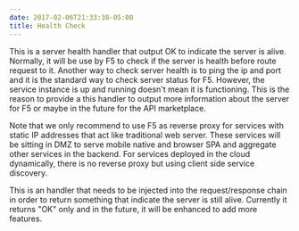 ```yaml
---
date: 2017-02-06T21:33:38-05:00
title: Health Check
---
```


This is a server health handler that output OK to indicate the server is alive. Normally,
it will be use by F5 to check if the server is health before route request to it. Another
way to check server health is to ping the ip and port and it is the standard way to check
server status for F5. However, the service instance is up and running doesn't mean it is
functioning. This is the reason to provide a this handler to output more information about
the server for F5 or maybe in the future for the API marketplace.

Note that we only recommend to use F5 as reverse proxy for services with static IP addresses
that act like traditional web server. These services will be sitting in DMZ to serve mobile
native and browser SPA and aggregate other services in the backend. For services deployed
in the cloud dynamically, there is no reverse proxy but using client side service discovery.

This is an handler that needs to be injected into the request/response chain in order to 
return something that indicate the server is still alive. Currently it returns "OK" only and
in the future, it will be enhanced to add more features.


